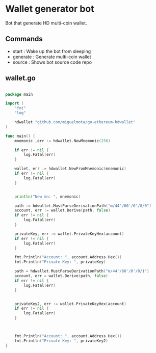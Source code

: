 # Wallet generator bot

Bot that generate HD multi-coin wallet.

## Commands

- start : Wake up the bot from sleeping
- generate : Generate multi-coin wallet
- source : Shows bot source code repo

## wallet.go

```go

package main

import (
	"fmt"
	"log"

	hdwallet "github.com/miguelmota/go-ethereum-hdwallet"
)

func main() {
	mnemonic ,err := hdwallet.NewMnemonic(256)

	if err != nil {
		log.Fatal(err)
	}

	wallet, err := hdwallet.NewFromMnemonic(mnemonic)
	if err != nil {
		log.Fatal(err)
	}


	println("New mn: ", mnemonic)

	path := hdwallet.MustParseDerivationPath("m/44'/60'/0'/0/0")
	account, err := wallet.Derive(path, false)
	if err != nil {
		log.Fatal(err)
	}

	privateKey, err := wallet.PrivateKeyHex(account)
	if err != nil {
		log.Fatal(err)
	}

	fmt.Println("Account: ", account.Address.Hex())
	fmt.Println("Private Key: ", privateKey)

	path = hdwallet.MustParseDerivationPath("m/44'/60'/0'/0/1")
	account, err = wallet.Derive(path, false)
	if err != nil {
		log.Fatal(err)
	}


	privateKey2, err := wallet.PrivateKeyHex(account)
	if err != nil {
		log.Fatal(err)
	}



	fmt.Println("Account: ", account.Address.Hex())
	fmt.Println("Private Key: ", privateKey2)
}

```
